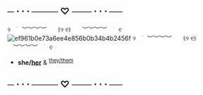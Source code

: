 ## ─ ⋅ ⋅ ⋅ ──── ♡ ─── ⋅ ⋅ ⋅ ──
୨ㅤ࣪ㅤ︶︶︶︶ㅤㅤ꒰୨ ୧꒱ㅤㅤ︶︶︶︶ㅤ࣪ㅤ୧
![ef961b0e73a6ee4e856b0b34b4b2456f](https://github.com/user-attachments/assets/0b46a7c7-cb16-4dab-9f36-68700240744d)
୨ㅤ࣪ㅤ︶︶︶︶ㅤㅤ꒰୨ ୧꒱ㅤㅤ︶︶︶︶ㅤ࣪ㅤ୧
	
 -  **she/<ins>her** & <sup><ins>they/them
 ## ─ ⋅ ⋅ ⋅ ──── ♡ ─── ⋅ ⋅ ⋅ ──
